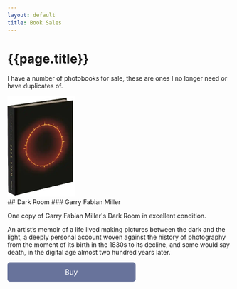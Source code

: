 ```yaml
---
layout: default
title: Book Sales
---
```


# {{page.title}}

I have a number of photobooks for sale, these are ones I no longer need or have duplicates of.

<div class="book-sales">

<div>
 <img src="dark-room.webp" width="30%" height="30%" alt="Dark Room by Garry Fabian Miller" />
</div>
<div>
## Dark Room 
### Garry Fabian Miller

One copy of Garry Fabian Miller's Dark Room in excellent condition. 

An artist’s memoir of a life lived making pictures between the dark and the light, a deeply personal account woven against the history of photography from the moment of its birth in the 1830s to its decline, and some would say death, in the digital age almost two hundred years later.

<a href="https://buy.stripe.com/3cs6p2gVa4YPe0UaF4" class="buybutton">
	<img src="../assets/buy.svg" width="288px" height="44px" alt="Reeds" title="Reeds" /><br/><br/>
</a>
<div>
